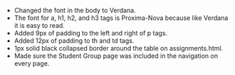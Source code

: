 *  Changed the font in the body to Verdana.
* The font for a, h1, h2, and h3 tags is Proxima-Nova because like Verdana it is easy to read.
* Added 9px of padding to the left and right of p tags.
* Added 12px of padding to th and td tags.
* 1px solid black collapsed border around the table on assignments.html.
* Made sure the Student Group page was included in the navigation on every page.

